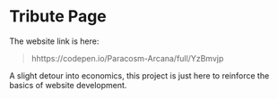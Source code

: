 # Tribute Page

The website link is here:
> hhttps://codepen.io/Paracosm-Arcana/full/YzBmvjp

A slight detour into economics, this project is just here to reinforce the basics of website development.
